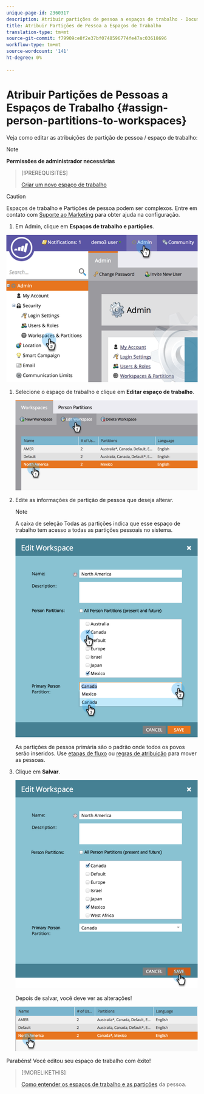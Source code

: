 ```yaml
---
unique-page-id: 2360317
description: Atribuir partições de pessoa a espaços de trabalho - Documentos do marketing - Documentação do produto
title: Atribuir Partições de Pessoa a Espaços de Trabalho
translation-type: tm+mt
source-git-commit: f79909ce8f2e37bf0748596774fe47ac03618696
workflow-type: tm+mt
source-wordcount: '141'
ht-degree: 0%

---
```



# Atribuir Partições de Pessoas a Espaços de Trabalho {#assign-person-partitions-to-workspaces}

Veja como editar as atribuições de partição de pessoa / espaço de trabalho:

>[!NOTE]
>
>**Permissões de administrador necessárias**

>[!PREREQUISITES]
>
>[Criar um novo espaço de trabalho](/help/marketo/product-docs/administration/workspaces-and-person-partitions/create-a-new-workspace.md)

>[!CAUTION]
>
>Espaços de trabalho e Partições de pessoa podem ser complexos. Entre em contato com [Suporte ao Marketing](https://nation.marketo.com/t5/Support/ct-p/Support) para obter ajuda na configuração.

1. Em Admin, clique em **Espaços de trabalho e partições**.

![](assets/image2014-9-17-11-3a13-3a24.png)

1. Selecione o espaço de trabalho e clique em **Editar espaço de trabalho**.

   ![](assets/two-3.png)

1. Edite as informações de partição de pessoa que deseja alterar.

   >[!NOTE]
   >
   >A caixa de seleção Todas as partições indica que esse espaço de trabalho tem acesso a todas as partições pessoais no sistema.

   ![](assets/three-3.png)

   As partições de pessoa primária são o padrão onde todos os povos serão inseridos. Use [etapas de fluxo](/help/marketo/product-docs/core-marketo-concepts/smart-campaigns/flow-actions/use-add-choice-in-a-flow-step.md) ou [regras de atribuição](/help/marketo/product-docs/administration/workspaces-and-person-partitions/assigning-person-partitions-with-assignment-rules.md) para mover as pessoas.

1. Clique em **Salvar**.

   ![](assets/four-3.png)

   Depois de salvar, você deve ver as alterações!

   ![](assets/image2014-9-17-11-3a14-3a53.png)

Parabéns! Você editou seu espaço de trabalho com êxito!

>[!MORELIKETHIS]
>
>[Como entender os espaços de trabalho e as partições](/help/marketo/product-docs/administration/workspaces-and-person-partitions/understanding-workspaces-and-person-partitions.md) da pessoa.
